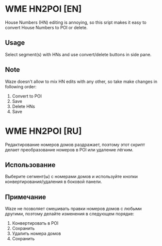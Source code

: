 # WME HN2POI [EN]
House Numbers (HN) editing is annoying, so this sript makes it easy to convert House Numbers to POI or delete.

## Usage
Select segment(s) with HNs and use convert/delete buttons in side pane.

## Note
Waze doesn't allow to mix HN edits with any other, so take make changes in following order:

 1. Convert to POI
 2. Save
 3. Delete HNs
 4. Save
 
# WME HN2POI [RU]
Редактирование номеров домов раздражает, поэтому этот скрипт делает преобразование номеров в POI или удаление лёгким.

## Использование
Выберите сегмент(ы) с номерами домов и используйте кнопки конвертирования/удаления в боковой панели.

## Примечание
Waze не позволяет смешивать правки номеров домов с любыми другими, поэтому делайте изменения в следующем порядке:

 1. Конвертировать в POI
 2. Сохранить
 3. Удалить номера домов
 4. Сохранить
